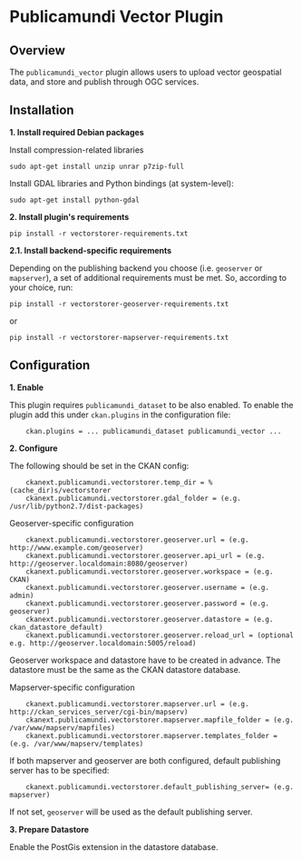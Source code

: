 Publicamundi Vector Plugin
==========================


Overview
--------

The `publicamundi_vector` plugin allows users to upload vector geospatial data, and store and publish through OGC services.


Installation
------------

**1.  Install required Debian packages**

Install compression-related libraries

    sudo apt-get install unzip unrar p7zip-full

Install GDAL libraries and Python bindings (at system-level):

    sudo apt-get install python-gdal   

**2.  Install plugin's requirements**

    pip install -r vectorstorer-requirements.txt

**2.1.  Install backend-specific requirements**

Depending on the publishing backend you choose (i.e. `geoserver` or `mapserver`), a set of additional
requirements must be met. So, according to your choice, run:

    pip install -r vectorstorer-geoserver-requirements.txt

or 

    pip install -r vectorstorer-mapserver-requirements.txt


Configuration
-------------

**1.  Enable**

  This plugin requires `publicamundi_dataset` to be also enabled. To enable the plugin add this under `ckan.plugins` in the configuration file:
 
        ckan.plugins = ... publicamundi_dataset publicamundi_vector ...

    
**2.  Configure**

  The following should be set in the CKAN config:

        ckanext.publicamundi.vectorstorer.temp_dir = %(cache_dir)s/vectorstorer
        ckanext.publicamundi.vectorstorer.gdal_folder = (e.g. /usr/lib/python2.7/dist-packages)

Geoserver-specific configuration

        ckanext.publicamundi.vectorstorer.geoserver.url = (e.g. http://www.example.com/geoserver)
        ckanext.publicamundi.vectorstorer.geoserver.api_url = (e.g. http://geoserver.localdomain:8080/geoserver)
        ckanext.publicamundi.vectorstorer.geoserver.workspace = (e.g. CKAN)
        ckanext.publicamundi.vectorstorer.geoserver.username = (e.g. admin)
        ckanext.publicamundi.vectorstorer.geoserver.password = (e.g. geoserver)
        ckanext.publicamundi.vectorstorer.geoserver.datastore = (e.g. ckan_datastore_default)
        ckanext.publicamundi.vectorstorer.geoserver.reload_url = (optional e.g. http://geoserver.localdomain:5005/reload)

Geoserver workspace and datastore have to be created in advance. The datastore must be the same as the CKAN datastore database.

Mapserver-specific configuration

        ckanext.publicamundi.vectorstorer.mapserver.url = (e.g. http://ckan_services_server/cgi-bin/mapserv)
        ckanext.publicamundi.vectorstorer.mapserver.mapfile_folder = (e.g. /var/www/mapserv/mapfiles)
        ckanext.publicamundi.vectorstorer.mapserver.templates_folder = (e.g. /var/www/mapserv/templates)
    
If both mapserver and geoserver are both configured, default publishing server has to be specified:

        ckanext.publicamundi.vectorstorer.default_publishing_server= (e.g. mapserver)
    
If not set, `geoserver` will be used as the default publishing server.

**3.  Prepare Datastore**

  Enable the PostGis extension in the datastore database.

